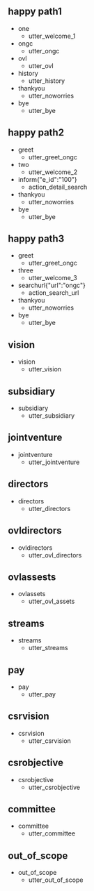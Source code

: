## happy path1
* one
  - utter_welcome_1
* ongc
  - utter_ongc
* ovl
  - utter_ovl
* history
  - utter_history
* thankyou
    - utter_noworries
* bye
    - utter_bye
  
  
## happy path2
* greet
  - utter_greet_ongc 
* two
  - utter_welcome_2
* inform{"e_id":"100"}
  - action_detail_search
* thankyou
    - utter_noworries
* bye
    - utter_bye


## happy path3
* greet
  - utter_greet_ongc 
* three
  - utter_welcome_3
* searchurl{"url":"ongc"}
    - action_search_url
* thankyou
    - utter_noworries
* bye
    - utter_bye
  
## vision
* vision
  - utter_vision 

## subsidiary
* subsidiary
  - utter_subsidiary
  
## jointventure
* jointventure
   - utter_jointventure

## directors
* directors
  - utter_directors

## ovldirectors
* ovldirectors
  - utter_ovl_directors

## ovlassests
* ovlassets
  - utter_ovl_assets

## streams
* streams
  - utter_streams

## pay
* pay
  - utter_pay

## csrvision
* csrvision
  - utter_csrvision

## csrobjective
* csrobjective
  - utter_csrobjective

## committee
* committee
  - utter_committee

## out_of_scope
* out_of_scope
  - utter_out_of_scope